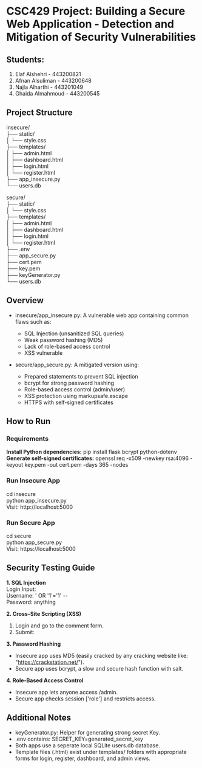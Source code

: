 # CSC429 Project: Building a Secure Web Application - Detection and Mitigation of Security Vulnerabilities

## Students:
1. Elaf Alshehri - 443200821
2. Afnan Alsuliman - 443200648
3. Najla Alharthi - 443201049
4. Ghaida Almahmoud - 443200545

## Project Structure
insecure/  
├── static/  
│   └── style.css  
├── templates/  
│   ├── admin.html  
│   ├── dashboard.html  
│   ├── login.html  
│   └── register.html  
├── app_insecure.py  
└── users.db  

secure/  
├── static/  
│   └── style.css  
├── templates/  
│   ├── admin.html  
│   ├── dashboard.html  
│   ├── login.html  
│   └── register.html  
├── .env  
├── app_secure.py  
├── cert.pem  
├── key.pem  
├── keyGenerator.py  
└── users.db  

## Overview
- insecure/app_insecure.py: A vulnerable web app containing common flaws such as:
  - SQL Injection (unsanitized SQL queries)
  - Weak password hashing (MD5)
  - Lack of role-based access control
  - XSS vulnerable

- secure/app_secure.py: A mitigated version using:
  - Prepared statements to prevent SQL injection
  - bcrypt for strong password hashing
  - Role-based access control (admin/user)
  - XSS protection using markupsafe.escape
  - HTTPS with self-signed certificates

## How to Run

### Requirements
**Install Python dependencies:**
pip install flask bcrypt python-dotenv
**Generate self-signed certificates:**
openssl req -x509 -newkey rsa:4096 -keyout key.pem -out cert.pem -days 365 -nodes

### Run Insecure App
cd insecure  
python app_insecure.py  
Visit: http://localhost:5000

### Run Secure App
cd secure  
python app_secure.py  
Visit: https://localhost:5000

## Security Testing Guide
**1. SQL Injection**  
Login Input:  
Username: ' OR '1'='1' --  
Password: anything  

**2. Cross-Site Scripting (XSS)**
1. Login and go to the comment form.
2. Submit: <script>alert('You have been HACKED!!')</script>

**3. Password Hashing**
- Insecure app uses MD5 (easily cracked by any cracking website like: "https://crackstation.net/").
- Secure app uses bcrypt, a slow and secure hash function with salt.

**4. Role-Based Access Control**
- Insecure app lets anyone access /admin.
- Secure app checks session ['role'] and restricts access.

## Additional Notes
- keyGenerator.py: Helper for generating strong secret Key.
- .env contains: SECRET_KEY=generated_secret_key
- Both apps use a seperate local SQLite users.db database.
- Template files (.html) exist under templates/ folders with appropriate forms for login, register, dashboard, and admin views.
